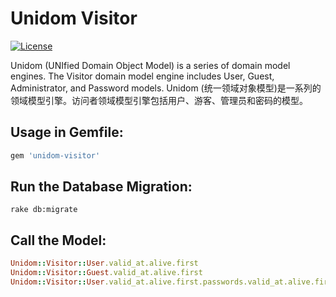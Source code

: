 # Unidom Visitor

[![License](https://img.shields.io/badge/license-MIT-green.svg)](http://opensource.org/licenses/MIT)

Unidom (UNIfied Domain Object Model) is a series of domain model engines. The Visitor domain model engine includes User, Guest, Administrator, and Password models.
Unidom (统一领域对象模型)是一系列的领域模型引擎。访问者领域模型引擎包括用户、游客、管理员和密码的模型。

## Usage in Gemfile:
```ruby
gem 'unidom-visitor'
```

## Run the Database Migration:
```shell
rake db:migrate
```

## Call the Model:
```ruby
Unidom::Visitor::User.valid_at.alive.first
Unidom::Visitor::Guest.valid_at.alive.first
Unidom::Visitor::User.valid_at.alive.first.passwords.valid_at.alive.first.merge(Unidom::Visitor::Authenticating.valid_at.alive).first
```
